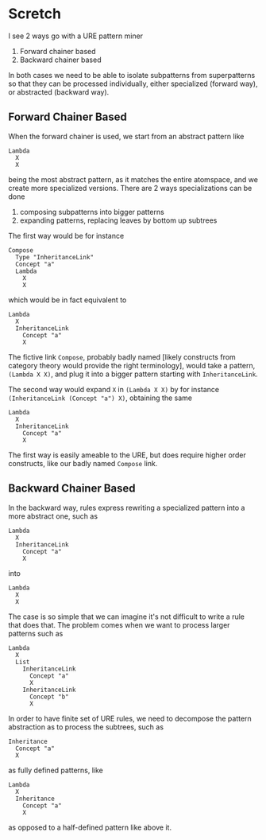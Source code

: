 Scretch
=======

I see 2 ways go with a URE pattern miner

1. Forward chainer based
2. Backward chainer based

In both cases we need to be able to isolate subpatterns from
superpatterns so that they can be processed individually, either
specialized (forward way), or abstracted (backward way).

## Forward Chainer Based

When the forward chainer is used, we start from an abstract pattern
like

```
Lambda
  X
  X
```

being the most abstract pattern, as it matches the entire atomspace,
and we create more specialized versions. There are 2 ways
specializations can be done

1. composing subpatterns into bigger patterns
2. expanding patterns, replacing leaves by bottom up subtrees

The first way would be for instance

```
Compose
  Type "InheritanceLink"
  Concept "a"
  Lambda
    X
    X
```

which would be in fact equivalent to

```
Lambda
  X
  InheritanceLink
    Concept "a"
    X
```

The fictive link `Compose`, probably badly named [likely constructs
from category theory would provide the right terminology], would take
a pattern, `(Lambda X X)`, and plug it into a bigger pattern starting
with `InheritanceLink`.

The second way would expand `X` in `(Lambda X X)` by for instance
`(InheritanceLink (Concept "a") X)`, obtaining the same

```
Lambda
  X
  InheritanceLink
    Concept "a"
    X
```

The first way is easily ameable to the URE, but does require higher
order constructs, like our badly named `Compose` link.

## Backward Chainer Based

In the backward way, rules express rewriting a specialized pattern
into a more abstract one, such as

```
Lambda
  X
  InheritanceLink
    Concept "a"
    X
```

into

```
Lambda
  X
  X
```

The case is so simple that we can imagine it's not difficult to write
a rule that does that. The problem comes when we want to process
larger patterns such as

```
Lambda
  X
  List
    InheritanceLink
      Concept "a"
      X
    InheritanceLink
      Concept "b"
      X
```

In order to have finite set of URE rules, we need to decompose the
pattern abstraction as to process the subtrees, such as

```
Inheritance
  Concept "a"
  X
```

as fully defined patterns, like

```
Lambda
  X
  Inheritance
    Concept "a"
    X
```

as opposed to a half-defined pattern like above it.
